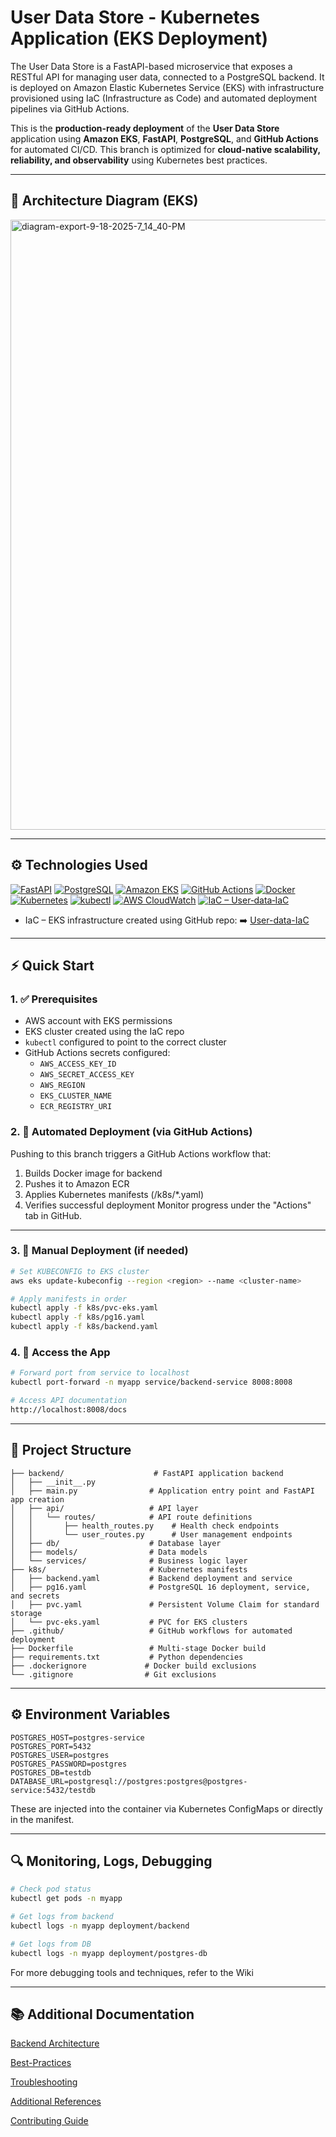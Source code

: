 # User Data Store - Kubernetes Application (EKS Deployment)

The User Data Store is a FastAPI-based microservice that exposes a RESTful API for managing user data, connected to a PostgreSQL backend. It is deployed on Amazon Elastic Kubernetes Service (EKS) with infrastructure provisioned using IaC (Infrastructure as Code) and automated deployment pipelines via GitHub Actions.

This is the **production-ready deployment** of the **User Data Store** application using **Amazon EKS**, **FastAPI**, **PostgreSQL**, and **GitHub Actions** for automated CI/CD.
This branch is optimized for **cloud-native scalability, reliability, and observability** using Kubernetes best practices.

---

## 📐 Architecture Diagram (EKS)
<img width="1262" height="976" alt="diagram-export-9-18-2025-7_14_40-PM" src="https://github.com/user-attachments/assets/b0943966-5f82-41ad-ae9b-c26e77593dce" />

---

## ⚙️ Technologies Used

[![FastAPI](https://img.shields.io/badge/FastAPI-009688?style=for-the-badge&logo=fastapi&logoColor=white)](https://fastapi.tiangolo.com/)
[![PostgreSQL](https://img.shields.io/badge/PostgreSQL-336791?style=for-the-badge&logo=postgresql&logoColor=white)](https://www.postgresql.org/) 
[![Amazon EKS](https://img.shields.io/badge/Amazon_EKS-232F3E?style=for-the-badge&logo=amazon-eks&logoColor=white)](https://aws.amazon.com/eks/)
[![GitHub Actions](https://img.shields.io/badge/GitHub_Actions-2088FF?style=for-the-badge&logo=github-actions&logoColor=white)](https://github.com/features/actions)
[![Docker](https://img.shields.io/badge/Docker-2496ED?style=for-the-badge&logo=docker&logoColor=white)](https://www.docker.com/)
[![Kubernetes](https://img.shields.io/badge/Kubernetes-326CE5?style=for-the-badge&logo=kubernetes&logoColor=white)](https://kubernetes.io/)
[![kubectl](https://img.shields.io/badge/kubectl-326CE5?style=for-the-badge&logo=kubernetes&logoColor=white)](https://kubernetes.io/docs/reference/kubectl/)
[![AWS CloudWatch](https://img.shields.io/badge/AWS_CloudWatch-FF9900?style=for-the-badge&logo=amazonaws&logoColor=white)](https://aws.amazon.com/cloudwatch/)
[![IaC – User‑data‑IaC](https://img.shields.io/badge/Infrastructure‑as‑Code-5A29E4?style=for-the-badge&logo=terraform&logoColor=white)](https://github.com/your-org/User-data-IaC)
* IaC – EKS infrastructure created using GitHub repo: ➡️ [User-data-IaC](https://github.com/sudarshan-rp/User-data-IaC)

---

## ⚡ Quick Start

### 1. ✅ Prerequisites

* AWS account with EKS permissions
* EKS cluster created using the IaC repo
* `kubectl` configured to point to the correct cluster
* GitHub Actions secrets configured:
  * `AWS_ACCESS_KEY_ID`
  * `AWS_SECRET_ACCESS_KEY`
  * `AWS_REGION`
  * `EKS_CLUSTER_NAME`
  * `ECR_REGISTRY_URI`

### 2. 🚀 Automated Deployment (via GitHub Actions)

Pushing to this branch triggers a GitHub Actions workflow that:
1. Builds Docker image for backend
2. Pushes it to Amazon ECR
3. Applies Kubernetes manifests (/k8s/*.yaml)
4. Verifies successful deployment
Monitor progress under the "Actions" tab in GitHub.

---

### 3. 🚀 Manual Deployment (if needed)

```bash
# Set KUBECONFIG to EKS cluster
aws eks update-kubeconfig --region <region> --name <cluster-name>

# Apply manifests in order
kubectl apply -f k8s/pvc-eks.yaml
kubectl apply -f k8s/pg16.yaml
kubectl apply -f k8s/backend.yaml
```

### 4. 🔎 Access the App

```bash
# Forward port from service to localhost
kubectl port-forward -n myapp service/backend-service 8008:8008

# Access API documentation
http://localhost:8008/docs
```

---

## 📁 Project Structure

```
├── backend/                    # FastAPI application backend
│   ├── __init__.py
│   ├── main.py                # Application entry point and FastAPI app creation
│   ├── api/                   # API layer
│   │   └── routes/            # API route definitions
│   │       ├── health_routes.py    # Health check endpoints
│   │       └── user_routes.py      # User management endpoints
│   ├── db/                    # Database layer
│   ├── models/                # Data models
│   └── services/              # Business logic layer
├── k8s/                       # Kubernetes manifests
│   ├── backend.yaml           # Backend deployment and service
│   ├── pg16.yaml              # PostgreSQL 16 deployment, service, and secrets
│   ├── pvc.yaml               # Persistent Volume Claim for standard storage
│   └── pvc-eks.yaml           # PVC for EKS clusters
├── .github/                   # GitHub workflows for automated deployment
├── Dockerfile                 # Multi-stage Docker build
├── requirements.txt           # Python dependencies
├── .dockerignore             # Docker build exclusions
└── .gitignore                # Git exclusions
```

---

## ⚙️ Environment Variables

```env
POSTGRES_HOST=postgres-service
POSTGRES_PORT=5432
POSTGRES_USER=postgres
POSTGRES_PASSWORD=postgres
POSTGRES_DB=testdb
DATABASE_URL=postgresql://postgres:postgres@postgres-service:5432/testdb
```
These are injected into the container via Kubernetes ConfigMaps or directly in the manifest.

---

## 🔍 Monitoring, Logs, Debugging

```bash
# Check pod status
kubectl get pods -n myapp

# Get logs from backend
kubectl logs -n myapp deployment/backend

# Get logs from DB
kubectl logs -n myapp deployment/postgres-db
```
For more debugging tools and techniques, refer to the Wiki

---

## 📚 Additional Documentation

[Backend Architecture](https://github.com/sudarshan-rp/User-data-store/wiki/Backend-Architecture)

[Best-Practices](https://github.com/sudarshan-rp/User-data-store/wiki/%F0%9F%8F%86-Best-Practices)  

[Troubleshooting](https://github.com/sudarshan-rp/User-data-store/wiki/%F0%9F%94%A7-Troubleshooting)

[Additional References](https://github.com/sudarshan-rp/User-data-store/wiki/%F0%9F%93%9A-Additional-References)

[Contributing Guide](https://github.com/sudarshan-rp/User-data-store/wiki/%F0%9F%A4%9D-Contributing-Guide)
